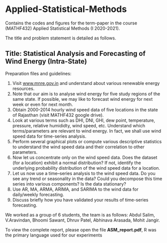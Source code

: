 # Applied-Statistical-Methods
Contains the codes and figures for the term-paper in the course (MATHF432) Applied Statistical Methods (I 2020-2021).

The title and problem statement is detailed as follows.

## Title: Statistical Analysis and Forecasting of Wind Energy (Intra-State)
Preparation files and guidelines:
1. Visit www.mnre.gov.in and understand about various renewable energy resources.
2. Note that our aim is to analyse wind energy for five study regions of the same state. If possible, we may
like to forecast wind energy for next week or even for next month.
3. Obtain 2000-2014 hourly wind speed data of five locations in the state of Rajasthan (visit MATHF432
google drive).
4. Look at various terms such as DHI, DNI, GHI, dew point, temperature, pressure, relative humididty,
wind speed, etc. Understand which terms/parameters are relevant to wind energy. In fact, we shall use
wind speed data for time-series analysis.
5. Perform several graphical plots or compute various descriptive statistics to understand the wind speed
data and their correlation to other parameters.
6. Now let us concentrate only on the wind speed data. Does the dataset (for a location) exhibit a normal
distribution? If not, identify the underlying probability distribution of the wind speed data for a location.
7. Let us now use a time–series analysis to the wind speed data. Do you see any trend or seasonality in the
data? Could you decompose this time series into various components? Is the data stationary?
8. Use AR, MA, ARMA, ARIMA, and SARIMA to the wind data for daily/weekly forecasting.
9. Discuss briefly how you have validated your results of time-series forecasting.

We worked as a group of 6 students, the team is as follows: Abdul Salim, V.Aravindan, Bhoomi Sawant, Dhruv Patel, Abhinava Arasada, Mohit Jangir.

To view the complete report, please open the file **ASM_report.pdf**, R was the primary language used for our experiments
